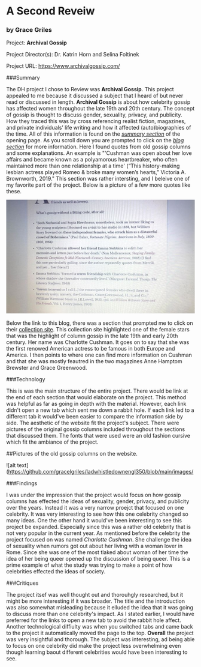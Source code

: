 # A Second Reveiw 


### by Grace Griles

Project: **Archival Gossip**

Project Director(s): Dr. Katrin Horn and Selina Foltinek

Project URL: https://www.archivalgossip.com/

###Summary

The DH project I chose to Review was **Archival Gossip**. This project appealed to me because it discussed a subject that I heard of but never read or discussed in length. **Archival Gossip** is about how celebrity gossip has affected women throughout the late 19th and 20th century. The concept of gossip is thought to discuss gender, sexuality, privacy, and publicity. How they traced this was by cross referencing realist fiction, magazines, and private individuals’ life writing and how it affected (auto)biographies of the time. All of this information is found on the [_summary section_](https://www.archivalgossip.com/) of the opening page. As you scroll down you are prompted to click on the [_blog section_](https://www.archivalgossip.com/blog/) for more information. Here I found quotes from old gossip columns and some explanations. An example is  "'Cushman was open about her love affairs and became known as a polyamorous heartbreaker, who often maintained more than one relationship at a time' (“This history-making lesbian actress played Romeo & broke many women’s hearts,” Victoria A. Brownworth, 2019." This section was rather intersting, and I beleive one of my favorite part of the project. Below is a picture of a few more quotes like these. 

![alt text](https://github.com/gracelgriles/ladwhistledownengl350/blob/main/images/DHreview2_small.jpg)

Below the link to this blog, there was a section that prompted me to click on their [collection site](https://www.archivalgossip.com/collection/). This collection site highlighted one of the female stars that was the highlight of column gossip in the late 19th and early 20th century. Her name was Charlotte Cushman. It goes on to say that she was the first renowed American actress to be famous in both Europe and America. I then points to where one can find more information on Cushman and that she was mostly feautred in the two magazines Anne Hamptom Brewster and Grace Greenwood. 

###Technology

This is was the main structure of the entire project. There would be link at the end of each section that would elaborate on the project. This method was helpful as far as going in depth with the material. However, each link didn't open a new tab which sent me down a rabbit hole. If each link led to a different tab it would've been easier to compare the information side by side. The aesthetic of the website fit the project's subject. There were pictures of the original gossip columns included throughout the sections that discussed them. The fonts that were used were an old fashion cursive which fit the ambiance of the project. 

##Pictures of the old gossip columns on the website.

![alt text](https://github.com/gracelgriles/ladwhistledownengl350/blob/main/images/

###Findings

I was under the impression that the project would focus on how gossip columns has effected the ideas of sexuality, gender, privacy, and publicity over the years. Instead it was a very narrow proejct that focused on one celebrity. It was very interesting to see how this one celebrity changed so many ideas. One the other hand it would've been interesting to see this project be expanded. Especially since this was a rather old celebrity that is not very popular in the current year. As mentioned before the celebrity the project focused on was named _Charlotte Cushman_. She challenge the idea of sexuality when rumors got out about her living with a woman lover in Rome. Since she was one of the most tlaked about woman of her time the idea of her being queer opened up the discussion of being queer. This is a prime example of what the study was trying to make a point of how celebrities effected the ideas of society.

###Critiques

The project itsef was well thought out and thorouhgly researched, but it might be more interesting if it was broader. The title and the introduction was also somewhat misleading because it elluded the idea that it was going to discuss more than one celebrity's impact. As I stated earlier, I would have preferred for the links to open a new tab to avoid the rabbit hole affect. Another technological diffiulty was when you switched tabs and came back to the project it automatically moved the page to the top. 
**Overall** the project was very insightful and thorough. The subject was interesting, ad being able to focus on one celebrity did make the project less overwhelming even though learning baout different celebrities would have been interesting to see.
